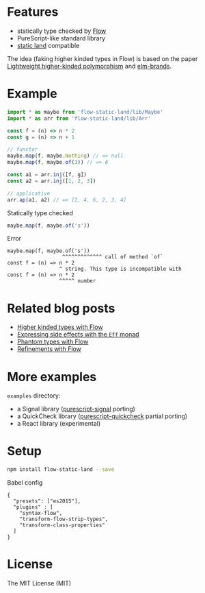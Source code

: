 # Features

- statically type checked by [Flow](https://flowtype.org/)
- PureScript-like standard library
- [static land](https://github.com/rpominov/static-land) compatible

The idea (faking higher kinded types in Flow) is based on the paper [Lightweight higher-kinded polymorphism](https://www.cl.cam.ac.uk/~jdy22/papers/lightweight-higher-kinded-polymorphism.pdf) and [elm-brands](https://github.com/joneshf/elm-brands).

# Example

```js
import * as maybe from 'flow-static-land/lib/Maybe'
import * as arr from 'flow-static-land/lib/Arr'

const f = (n) => n * 2
const g = (n) => n + 1

// functor
maybe.map(f, maybe.Nothing) // => null
maybe.map(f, maybe.of(3)) // => 6

const a1 = arr.inj([f, g])
const a2 = arr.inj([1, 2, 3])

// applicative
arr.ap(a1, a2) // => [2, 4, 6, 2, 3, 4]
```

Statically type checked

```js
maybe.map(f, maybe.of('s'))
```

Error

```
maybe.map(f, maybe.of('s'))
                  ^^^^^^^^^^^^^ call of method `of`
const f = (n) => n * 2
                 ^ string. This type is incompatible with
const f = (n) => n * 2
                 ^^^^^ number
```

# Related blog posts

- [Higher kinded types with Flow](https://medium.com/@gcanti/higher-kinded-types-in-flow-275b657992b7)
- [Expressing side effects with the `Eff` monad](https://medium.com/@gcanti/the-eff-monad-implemented-in-flow-40803670c3eb)
- [Phantom types with Flow](https://medium.com/@gcanti/phantom-types-with-flow-828aff73232b)
- [Refinements with Flow](https://medium.com/@gcanti/refinements-with-flow-9c7eeae8478b)

# More examples

`examples` directory:

- a Signal library ([purescript-signal](https://github.com/bodil/purescript-signal) porting)
- a QuickCheck library ([purescript-quickcheck](https://github.com/purescript/purescript-quickcheck) partial porting)
- a React library (experimental)

# Setup

```sh
npm install flow-static-land --save
```

Babel config

```
{
  "presets": ["es2015"],
  "plugins" : [
    "syntax-flow",
    "transform-flow-strip-types",
    "transform-class-properties"
  ]
}
```

# License

The MIT License (MIT)
